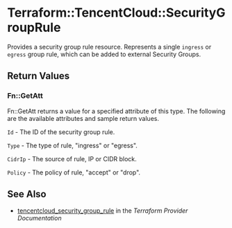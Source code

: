 # Terraform::TencentCloud::SecurityGroupRule

Provides a security group rule resource. Represents a single `ingress` or `egress` group rule, which can be added to external Security Groups.

## Return Values

### Fn::GetAtt

Fn::GetAtt returns a value for a specified attribute of this type. The following are the available attributes and sample return values.

`Id` - The ID of the security group rule.

`Type` - The type of rule, "ingress" or "egress".

`CidrIp` - The source of rule, IP or CIDR block.

`Policy` - The policy of rule, "accept" or "drop".

## See Also

* [tencentcloud_security_group_rule](https://www.terraform.io/docs/providers/tencentcloud/r/security_group_rule.html) in the _Terraform Provider Documentation_